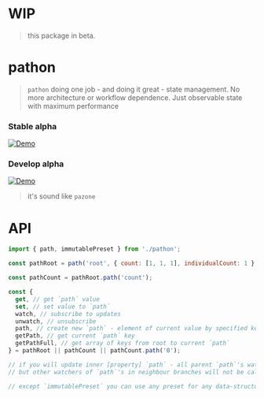 # WIP

> this package in beta.

# pathon

<!-- path + O(n) ? -->

> `pathon` doing one job - and doing it great - state management. No more architecture or workflow dependence. Just observable state with maximum performance

### Stable alpha

[![Demo](https://codesandbox.io/static/img/play-codesandbox.svg)](https://codesandbox.io/s/4xv6zvlvv7)

### Develop alpha

[![Demo](https://codesandbox.io/static/img/play-codesandbox.svg)](https://codesandbox.io/s/6rrm677pk)

> it's sound like `pazone`

# API

```javascript
import { path, immutablePreset } from './pathon';

const pathRoot = path('root', { count: [1, 1, 1], individualCount: 1 }, immutablePreset);

const pathCount = pathRoot.path('count');

const {
  get, // get `path` value
  set, // set value to `path`
  watch, // subscribe to updates
  unwatch, // unsubscribe
  path, // create new `path` - element of current value by specified key
  getPath, // get current `path` key
  getPathFull, // get array of keys from root to current `path`
} = pathRoot || pathCount || pathCount.path('0');

// if you will update inner [property] `path` - all parent `path`'s watchers will be called
// but other watchers of `path`'s in neighbour branches will not be called

// except `immutablePreset` you can use any preset for any data-structure
```
